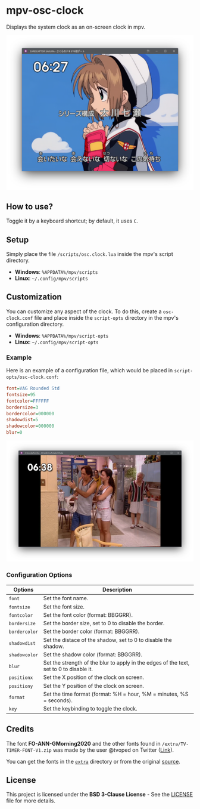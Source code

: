 # mpv-osc-clock

Displays the system clock as an on-screen clock in mpv.

![Screenshot1](/docs/screenshot1.png)

## How to use?

Toggle it by a keyboard shortcut; by default, it uses `C`.

## Setup

Simply place the file `/scripts/osc.clock.lua` inside the mpv's script directory.

- **Windows**: `%APPDATA%/mpv/scripts`
- **Linux**: `~/.config/mpv/scripts`

## Customization

You can customize any aspect of the clock. To do this, create a `osc-clock.conf` file and place inside the `script-opts` directory in the mpv's configuration directory.

- **Windows**: `%APPDATA%/mpv/script-opts`
- **Linux**: `~/.config/mpv/script-opts`

### Example

Here is an example of a configuration file, which would be placed in `script-opts/osc-clock.conf`:

```ini
font=VAG Rounded Std
fontsize=95
fontcolor=FFFFFF
bordersize=3
bordercolor=000000
shadowdist=5
shadowcolor=000000
blur=0
```

![Screenshot1](/docs/screenshot2.png)

### Configuration Options

|     Options     |           Description            |
|-----------------|----------------------------------|
|  `font`         |  Set the font name.
|  `fontsize`     |  Set the font size.
|  `fontcolor`    |  Set the font color (format: BBGGRR).
|  `bordersize`   |  Set the border size, set to 0 to disable the border.
|  `bordercolor`  |  Set the border color (format: BBGGRR).
|  `shadowdist`   |  Set the distace of the shadow, set to 0 to disable the shadow.
|  `shadowcolor`  |  Set the shadow color (format: BBGGRR).
|  `blur`         |  Set the strength of the blur to apply in the edges of the text, set to 0 to disable it.
|  `positionx`    |  Set the X position of the clock on screen.
|  `positiony`    |  Set the Y position of the clock on screen.
|  `format`       |  Set the time format (format: %H = hour, %M = minutes, %S = seconds).
|  `key`          |  Set the keybinding to toggle the clock.

## Credits

The font **FO-ANN-GMorning2020** and the other fonts found in `/extra/TV-TIMER-FONT-V1.zip` was made by the user @tvoped on Twitter ([Link](https://web.archive.org/web/20220320123906/https://twitter.com/tvoped/status/1466992257962487811)).

You can get the fonts in the [`extra`](/extra) directory or from the original [source](https://www.dropbox.com/scl/fi/3lir00hds4o3xqr6hdwea/TV-TIMER-FONT-V1.zip?rlkey=xgnqhdotec8a9kf25nck7azg7&e=1&dl=0).

## License

This project is licensed under the __BSD 3-Clause License__ - See the [LICENSE](./LICENSE) file for more details.
